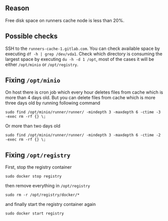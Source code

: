 ## Reason

Free disk space on runners cache node is less than 20%.

## Possible checks

SSH to the `runners-cache-1.gitlab.com`. You can check available space by executing `df -h | grep /dev/vda1`.
Check which directory is consuming the largest space by executing `du -h -d 1 /opt`, most of the cases it will
be either `/opt/minio` or `/opt/registry`.

## Fixing `/opt/minio`

On host there is cron job which every hour deletes files from cache which is more than 4 days old.
But you can delete files from cache which is more three days old by running following command

```
sudo find /opt/minio/runner/runner/ -mindepth 3 -maxdepth 6 -ctime -3 -exec rm -rf {} \;
```

Or more than two days old

```
sudo find /opt/minio/runner/runner/ -mindepth 3 -maxdepth 6 -ctime -2 -exec rm -rf {} \;
```

## Fixing `/opt/registry`

First, stop the registry container

```
sudo docker stop registry
```

then remove everything in `/opt/registry`

```
sudo rm -r /opt/registry/docker/*
```

and finally start the registry container again

```
sudo docker start registry
```